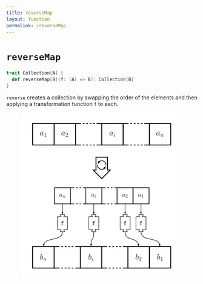 ```yaml
---
title: reverseMap
layout: function
permalink: /reverseMap
---
```


# `reverseMap`

~~~ scala
trait Collection[A] {
  def reverseMap[B](f: (A) => B): Collection[B]
}
~~~

`reverse` creates a collection by swapping the order of the elements and then applying a transformation function `f` to each.

<figure class="diagram">
  <img src="images/reverseMap.svg" alt="reverseMap function">
  <!-- <figcaption class="diagram-desc"></figcaption> -->
</figure>
